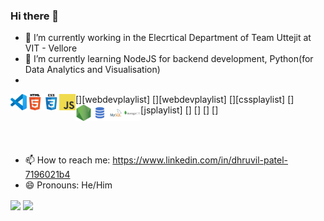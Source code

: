 ### Hi there 👋

<!--
**dhruvil1808/dhruvil1808** is a ✨ _special_ ✨ repository because its `README.md` (this file) appears on your GitHub profile.

<!--Here are some ideas to get you started:-->

- 🔭 I’m currently working in the Elecrtical Department of Team Uttejit at VIT - Vellore 
- 🌱 I’m currently learning NodeJS for backend development, Python(for Data Analytics and Visualisation)
- 
[<img align="left" alt="Visual Studio Code" width="26px" src="https://raw.githubusercontent.com/github/explore/80688e429a7d4ef2fca1e82350fe8e3517d3494d/topics/visual-studio-code/visual-studio-code.png" />][webdevplaylist]
[<img align="left" alt="HTML5" width="26px" src="https://raw.githubusercontent.com/github/explore/80688e429a7d4ef2fca1e82350fe8e3517d3494d/topics/html/html.png" />][webdevplaylist]
[<img align="left" alt="CSS3" width="26px" src="https://raw.githubusercontent.com/github/explore/80688e429a7d4ef2fca1e82350fe8e3517d3494d/topics/css/css.png" />][cssplaylist]
[<img align="left" alt="JavaScript" width="26px" src="https://raw.githubusercontent.com/github/explore/80688e429a7d4ef2fca1e82350fe8e3517d3494d/topics/javascript/javascript.png" />][jsplaylist]
[<img align="left" alt="Node.js" width="26px" src="https://raw.githubusercontent.com/github/explore/80688e429a7d4ef2fca1e82350fe8e3517d3494d/topics/nodejs/nodejs.png" />]
[<img align="left" alt="SQL" width="26px" src="https://raw.githubusercontent.com/github/explore/80688e429a7d4ef2fca1e82350fe8e3517d3494d/topics/sql/sql.png" />]
[<img align="left" alt="MySQL" width="26px" src="https://raw.githubusercontent.com/github/explore/80688e429a7d4ef2fca1e82350fe8e3517d3494d/topics/mysql/mysql.png" />]
[<img align="left" alt="MongoDB" width="26px" src="https://raw.githubusercontent.com/github/explore/80688e429a7d4ef2fca1e82350fe8e3517d3494d/topics/mongodb/mongodb.png" />]


<br />
<br />

- 📫 How to reach me: https://www.linkedin.com/in/dhruvil-patel-7196021b4
- 😄 Pronouns: He/Him
<!--- - ⚡ Fun fact: 
👯 I’m looking to collaborate on ...
- 🤔 I’m looking for help with ...
- 💬 Ask me about ... -->
<img align="center" src="https://github-readme-stats.vercel.app/api?username=dhruvil1808&&show_icons=true&&theme=chartreuse-dark&&include_all_commits=true&&count_private=true" />
<img align="center" src="https://github-readme-stats.vercel.app/api/top-langs/?username=dhruvil1808&&show_icons=true&&theme=highcontrast" />

